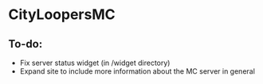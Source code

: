 # CityLoopersMC
## To-do:
* Fix server status widget (in /widget directory)
* Expand site to include more information about the MC server in general